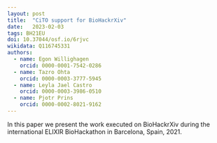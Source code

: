 ```yaml
---
layout: post
title:  "CiTO support for BioHackrXiv"
date:   2023-02-03
tags: BH21EU
doi: 10.37044/osf.io/6rjvc
wikidata: Q116745331
authors:
  - name: Egon Willighagen
    orcid: 0000-0001-7542-0286
  - name: Tazro Ohta
    orcid: 0000-0003-3777-5945
  - name: Leyla Jael Castro
    orcid: 0000-0003-3986-0510
  - name: Pjotr Prins
    orcid: 0000-0002-8021-9162
---
```


In this paper we present the work executed on BioHackrXiv during the international ELIXIR BioHackathon in Barcelona, Spain, 2021.

